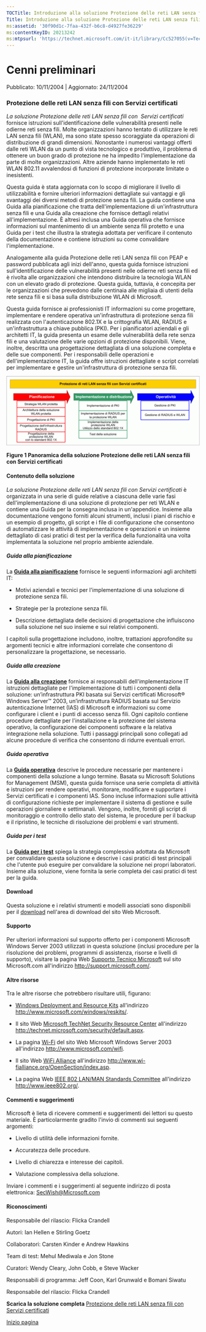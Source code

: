```yaml
---
TOCTitle: Introduzione alla soluzione Protezione delle reti LAN senza fili con Servizi certificati
Title: Introduzione alla soluzione Protezione delle reti LAN senza fili con Servizi certificati
ms:assetid: '30f90d1c-7faa-432f-b6c8-d4927fe36229'
ms:contentKeyID: 20213242
ms:mtpsurl: 'https://technet.microsoft.com/it-it/library/Cc527055(v=TechNet.10)'
---
```


Cenni preliminari
=================

Pubblicato: 10/11/2004 | Aggiornato: 24/11/2004

### Protezione delle reti LAN senza fili con Servizi certificati

*La soluzione Protezione delle reti LAN senza fili con*  *Servizi certificati* fornisce istruzioni sull'identificazione delle vulnerabilità presenti nelle odierne reti senza fili. Molte organizzazioni hanno tentato di utilizzare le reti LAN senza fili (WLAN), ma sono state spesso scoraggiate da operazioni di distribuzione di grandi dimensioni. Nonostante i numerosi vantaggi offerti dalle reti WLAN da un punto di vista tecnologico e produttivo, il problema di ottenere un buon grado di protezione ne ha impedito l'implementazione da parte di molte organizzazioni. Altre aziende hanno implementato le reti WLAN 802.11 avvalendosi di funzioni di protezione incorporate limitate o inesistenti.

Questa guida è stata aggiornata con lo scopo di migliorare il livello di utilizzabilità e fornire ulteriori informazioni dettagliate sui vantaggi e gli svantaggi dei diversi metodi di protezione senza fili. La guida contiene una Guida alla pianificazione che tratta dell'implementazione di un'infrastruttura senza fili e una Guida alla creazione che fornisce dettagli relativi all'implementazione. È altresì inclusa una Guida operativa che fornisce informazioni sul mantenimento di un ambiente senza fili protetto e una Guida per i test che illustra la strategia adottata per verificare il contenuto della documentazione e contiene istruzioni su come convalidare l'implementazione.

Analogamente alla guida Protezione delle reti LAN senza fili con PEAP e password pubblicata agli inizi dell'anno, questa guida fornisce istruzioni sull'identificazione delle vulnerabilità presenti nelle odierne reti senza fili ed è rivolta alle organizzazioni che intendono distribuire la tecnologia WLAN con un elevato grado di protezione. Questa guida, tuttavia, è concepita per le organizzazioni che prevedono dalle centinaia alle migliaia di utenti della rete senza fili e si basa sulla distribuzione WLAN di Microsoft.

Questa guida fornisce ai professionisti IT informazioni su come progettare, implementare e rendere operativa un'infrastruttura di protezione senza fili realizzata con l'autenticazione 802.1X e la crittografia WLAN, RADIUS e un'infrastruttura a chiave pubblica (PKI). Per i pianificatori aziendali e gli architetti IT, la guida presenta un esame delle vulnerabilità della rete senza fili e una valutazione delle varie opzioni di protezione disponibili. Viene, inoltre, descritta una progettazione dettagliata di una soluzione completa e delle sue componenti. Per i responsabili delle operazioni e dell'implementazione IT, la guida offre istruzioni dettagliate e script correlati per implementare e gestire un'infrastruttura di protezione senza fili.

[![](images/Cc527055.00fig0-1(it-it,TechNet.10).gif)](https://technet.microsoft.com/it-it/cc527055.00fig0-1_big(it-it,technet.10).gif)

**Figure 1 Panoramica della soluzione Protezione delle reti LAN senza fili con Servizi certificati**

#### Contenuto della soluzione

*La soluzione Protezione delle reti LAN senza fili* *con Servizi certificati* è organizzata in una serie di guide relative a ciascuna delle varie fasi dell'implementazione di una soluzione di protezione per reti WLAN e contiene una Guida per la consegna inclusa in un'appendice. Insieme alla documentazione vengono forniti alcuni strumenti, inclusi i piani di rischio e un esempio di progetto, gli script e i file di configurazione che consentono di automatizzare le attività di implementazione e operazioni e un insieme dettagliato di casi pratici di test per la verifica della funzionalità una volta implementata la soluzione nel proprio ambiente aziendale.

##### Guida alla pianificazione

La [**Guida alla pianificazione**](http://tnstage.redmond.corp.microsoft.com/it-it/library/dd536248.aspx) fornisce le seguenti informazioni agli architetti IT:

-   Motivi aziendali e tecnici per l'implementazione di una soluzione di protezione senza fili.

-   Strategie per la protezione senza fili.

-   Descrizione dettagliata delle decisioni di progettazione che influiscono sulla soluzione nel suo insieme e sui relativi componenti.

I capitoli sulla progettazione includono, inoltre, trattazioni approfondite su argomenti tecnici e altre informazioni correlate che consentono di personalizzare la progettazione, se necessario.

##### Guida alla creazione

La [**Guida alla creazione**](http://tnstage.redmond.corp.microsoft.com/it-it/library/dd536191.aspx) fornisce ai responsabili dell'implementazione IT istruzioni dettagliate per l'implementazione di tutti i componenti della soluzione: un’infrastruttura PKI basata sui Servizi certificati Microsoft® Windows Server™ 2003, un’infrastruttura RADIUS basata sul Servizio autenticazione Internet (IAS) di Microsoft e informazioni su come configurare i client e i punti di accesso senza fili. Ogni capitolo contiene procedure dettagliate per l'installazione e la protezione del sistema operativo, la configurazione dei componenti software e la relativa integrazione nella soluzione. Tutti i passaggi principali sono collegati ad alcune procedure di verifica che consentono di ridurre eventuali errori.

##### Guida operativa

La [**Guida operativa**](http://tnstage.redmond.corp.microsoft.com/it-it/library/dd536214.aspx) descrive le procedure necessarie per mantenere i componenti della soluzione a lungo termine. Basata su Microsoft Solutions for Management (MSM), questa guida fornisce una serie completa di attività e istruzioni per rendere operativi, monitorare, modificare e supportare i Servizi certificati e i componenti IAS. Sono incluse informazioni sulle attività di configurazione richieste per implementare il sistema di gestione e sulle operazioni giornaliere e settimanali. Vengono, inoltre, forniti gli script di monitoraggio e controllo dello stato del sistema, le procedure per il backup e il ripristino, le tecniche di risoluzione dei problemi e vari strumenti.

##### Guida per i test

La [**Guida per i test**](http://tnstage.redmond.corp.microsoft.com/it-it/library/cc527057.aspx) spiega la strategia complessiva adottata da Microsoft per convalidare questa soluzione e descrive i casi pratici di test principali che l'utente può eseguire per convalidare la soluzione nei propri laboratori. Insieme alla soluzione, viene fornita la serie completa dei casi pratici di test per la guida.

#### Download

Questa soluzione e i relativi strumenti e modelli associati sono disponibili per il [download](http://go.microsoft.com/fwlink/?linkid=14844) nell'area di download del sito Web Microsoft.

#### Supporto

Per ulteriori informazioni sul supporto offerto per i componenti Microsoft Windows Server 2003 utilizzati in questa soluzione (inclusi procedure per la risoluzione dei problemi, programmi di assistenza, risorse e livelli di supporto), visitare la pagina Web [Supporto Tecnico Microsoft](http://support.microsoft.com/) sul sito Microsoft.com all'indirizzo http://support.microsoft.com/.

#### Altre risorse

Tra le altre risorse che potrebbero risultare utili, figurano:

-   [Windows Deployment and Resource Kits](http://www.microsoft.com/windows/reskits/) all'indirizzo http://www.microsoft.com/windows/reskits/.

-   Il sito Web [Microsoft TechNet Security Resource Center](http://technet.microsoft.com/security/default.aspx) all'indirizzo http://technet.microsoft.com/security/default.aspx.

-   La pagina [Wi-Fi](http://www.microsoft.com/wifi) del sito Web Microsoft Windows Server 2003 all'indirizzo http://www.microsoft.com/wifi.

-   Il sito Web [WiFi Alliance](http://www.wi-fialliance.org/opensection/index.asp) all'indirizzo http://www.wi-fialliance.org/OpenSection/index.asp.

-   La pagina Web [IEEE 802 LAN/MAN Standards Committee](http://www.ieee802.org/%20(in%20inglese).) all'indirizzo http://www.ieee802.org/.

#### Commenti e suggerimenti

Microsoft è lieta di ricevere commenti e suggerimenti dei lettori su questo materiale. È particolarmente gradito l'invio di commenti sui seguenti argomenti:

-   Livello di utilità delle informazioni fornite.

-   Accuratezza delle procedure.

-   Livello di chiarezza e interesse dei capitoli.

-   Valutazione complessiva della soluzione.

Inviare i commenti e i suggerimenti al seguente indirizzo di posta elettronica: [SecWish@Microsoft.com](mailto:secwish@microsoft.com?subject=feedback%20re:%20microsoft%20solution%20for%20secure%20wireless%20lans)

#### Riconoscimenti

Responsabile del rilascio: Flicka Crandell

Autori: Ian Hellen e Stirling Goetz

Collaboratori: Carsten Kinder e Andrew Hawkins

Team di test: Mehul Mediwala e Jon Stone

Curatori: Wendy Cleary, John Cobb, e Steve Wacker

Responsabili di programma: Jeff Coon, Karl Grunwald e Bomani Siwatu

Responsabile del rilascio: Flicka Crandell

**Scarica la soluzione completa**
[Protezione delle reti LAN senza fili con Servizi certificati](http://go.microsoft.com/fwlink/?linkid=14844)

[](#mainsection)[Inizio pagina](#mainsection)
